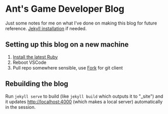 # Ant's Game Developer Blog

Just some notes for me on what I've done on making this blog for future reference. [Jekyll installation](https://jekyllrb.com/docs/installation/) if needed.

## Setting up this blog on a new machine

1. [Install the latest Ruby](https://rubyinstaller.org/downloads/)
2. Reboot VSCode
3. Pull repo somewhere sensible, use [Fork](https://git-fork.com/) for git client

## Rebuilding the blog

Run `jekyll serve` to build (like `jekyll build` which outputs it to "_site") and it updates <http://localhost:4000> (which makes a local server) automatically in the session.
